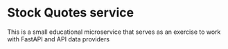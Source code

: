 # Stock Quotes service

This is a small educational microservice that serves as an exercise to work with FastAPI and API data providers

